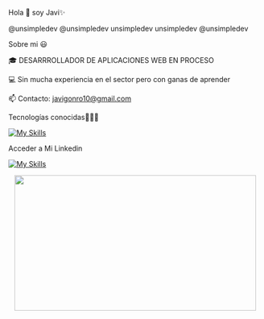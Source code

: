 Hola 👋 soy Javi✨

@unsimpledev @unsimpledev unsimpledev unsimpledev @unsimpledev

Sobre mi 😃

🎓 DESARRROLLADOR DE APLICACIONES WEB EN PROCESO

💻 Sin mucha experiencia en el sector pero con ganas de aprender

📫 Contacto: javigonro10@gmail.com

Tecnologías conocidas👨🏻‍💻

[![My Skills](https://skillicons.dev/icons?i=js,html,css,python,php)](https://skillicons.dev)

Acceder a Mi Linkedin

[![My Skills](https://skillicons.dev/icons?i=linkedin)](https://es.linkedin.com/in/francisco-javier-gonzalez-romero-623766280)


<div id="header" align="center">
  <img <iframe src="https://giphy.com/embed/YW1g39jepet2t5bcSh" width="480" height="269" >
</div>



